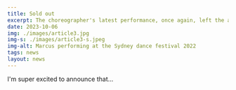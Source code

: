 ```yaml
---
title: Sold out 
excerpt: The choreographer's latest performance, once again, left the audience in awe, leading to another sold-out show. Hurry to secure your spot for this incredible dance event!
date: 2023-10-06
img: ./images/article3.jpg
img-s: ./images/article3-s.jpeg
img-alt: Marcus performing at the Sydney dance festival 2022
tags: news
layout: news
---
```


I'm super excited to announce that...
